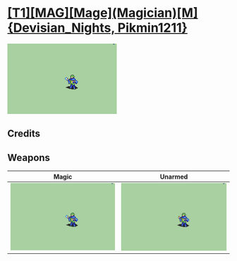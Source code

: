# [\[T1\]\[MAG\]\[Mage\]\(Magician\)\[M\]{Devisian_Nights, Pikmin1211}](./%5BT1%5D%5BMAG%5D%5BMage%5D(Magician)%5BM%5D%7BDevisian_Nights,%20Pikmin1211%7D)

<img src="./6.%20Magic/Magic_000.png" alt="[T1][MAG][Mage](Magician)[M]{Devisian_Nights, Pikmin1211} standing" />

## Credits



## Weapons


|Magic |Unarmed |
|  :---: | :---: |
| <img alt="Magic animation" src="./6.%20Magic/Magic.gif" /> | <img alt="Unarmed animation" src="./8.%20Unarmed/Unarmed.gif" /> |
